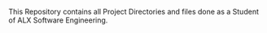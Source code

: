 This Repository contains all Project Directories and files done as a Student of ALX Software Engineering.
